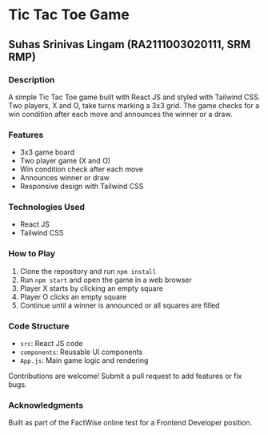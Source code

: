 # Tic Tac Toe Game

## Suhas Srinivas Lingam (RA2111003020111, SRM RMP)

### Description

A simple Tic Tac Toe game built with React JS and styled with Tailwind CSS. Two players, X and O, take turns marking a 3x3 grid. The game checks for a win condition after each move and announces the winner or a draw.

### Features

- 3x3 game board
- Two player game (X and O)
- Win condition check after each move
- Announces winner or draw
- Responsive design with Tailwind CSS

### Technologies Used

- React JS
- Tailwind CSS

### How to Play

1. Clone the repository and run `npm install`
2. Run `npm start` and open the game in a web browser
3. Player X starts by clicking an empty square
4. Player O clicks an empty square
5. Continue until a winner is announced or all squares are filled

### Code Structure

- `src`: React JS code
- `components`: Reusable UI components
- `App.js`: Main game logic and rendering


Contributions are welcome! Submit a pull request to add features or fix bugs.

### Acknowledgments

Built as part of the FactWise online test for a Frontend Developer position.
